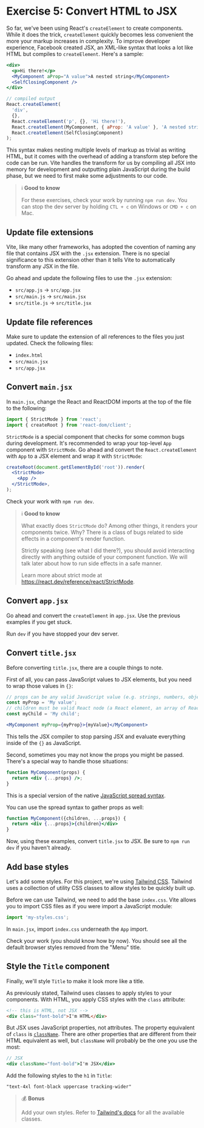 # Exercise 5: Convert HTML to JSX

So far, we've been using React's `createElement` to create components. While it does the trick, `createElement` quickly becomes less convenient the more your markup increases in complexity. To improve developer experience, Facebook created JSX, an XML-like syntax that looks a lot like HTML but compiles to `createElement`. Here's a sample:

```jsx
<div>
  <p>Hi there!</p>
  <MyComponent aProp="A value">A nested string</MyComponent>
  <SelfClosingComponent />
</div>

// compiled output
React.createElement(
  'div',
  {},
  React.createElement('p', {}, 'Hi there!'),
  React.createElement(MyComponent, { aProp: 'A value' }, 'A nested string'),
  React.createElement(SelfClosingComponent)
);
```

This syntax makes nesting multiple levels of markup as trivial as writing HTML, but it comes with the overhead of adding a transform step before the code can be run. Vite handles the transform for us by compiling all JSX into memory for development and outputting plain JavaScript during the build phase, but we need to first make some adjustments to our code.

> ℹ️ **Good to know** 
>
> For these exercises, check your work by running `npm run dev`. You can stop the dev server by holding `CTL + c` on Windows or `CMD + c` on Mac.

## Update file extensions

Vite, like many other frameworks, has adopted the covention of naming any file that contains JSX with the `.jsx` extension. There is no special significance to this extension other than it tells Vite to automatically transform any JSX in the file.

Go ahead and update the following files to use the `.jsx` extension:

- `src/app.js` → `src/app.jsx`
- `src/main.js` → `src/main.jsx`
- `src/title.js` → `src/title.jsx`

## Update file references

Make sure to update the extension of all references to the files you just updated. Check the following files:

- `index.html`
- `src/main.jsx`
- `src/app.jsx`

## Convert `main.jsx`

In `main.jsx`, change the React and ReactDOM imports at the top of the file to the following:

```js
import { StrictMode } from 'react';
import { createRoot } from 'react-dom/client';
```

`StrictMode` is a special component that checks for some common bugs during development. It's recommended to wrap your top-level `App` component with `StrictMode`. Go ahead and convert the `React.createElement` with `App` to a JSX element and wrap it with `StrictMode`:

```jsx
createRoot(document.getElementById('root')).render(
  <StrictMode>
    <App />
  </StrictMode>,
);
```

Check your work with `npm run dev`.

> ℹ️ **Good to know** 
> 
> What exactly does `StrictMode` do? Among other things, it renders your components twice. Why? There is a class of bugs related to side effects in a component's render function.
> 
> Strictly speaking (see what I did there?), you should avoid interacting directly with anything outside of your component function. We will talk later about how to run side effects in a safe manner.
>
> Learn more about strict mode at https://react.dev/reference/react/StrictMode.

## Convert `app.jsx`

Go ahead and convert the `createElement` in `app.jsx`. Use the previous examples if you get stuck.

Run `dev` if you have stopped your dev server.

## Convert `title.jsx`

Before converting `title.jsx`, there are a couple things to note.

First of all, you can pass JavaScript values to JSX elements, but you need to wrap those values in `{}`:

```jsx
// props can be any valid JavaScript value (e.g. strings, numbers, objects, functions, etc.) 
const myProp = 'My value';
// children must be valid React node (a React element, an array of React elements, or a string, number, or boolean)
const myChild = 'My child';

<MyComponent myProp={myProp}>{myValue}</MyComponent>
```

This tells the JSX compiler to stop parsing JSX and evaluate everything inside of the `{}` as JavaScript.

Second, sometimes you may not know the props you might be passed. There's a special way to handle those situations:

```jsx
function MyComponent(props) {
  return <div {...props} />;
}
```

This is a special version of the native [JavaScript spread syntax](https://developer.mozilla.org/en-US/docs/Web/JavaScript/Reference/Operators/Spread_syntax). 

You can use the spread syntax to gather props as well:

```jsx
function MyComponent({children, ...props}) {
  return <div {...props}>{children}</div>
}
```

Now, using these examples, convert `title.jsx` to JSX. Be sure to `npm run dev` if you haven't already.

## Add base styles

Let's add some styles. For this project, we're using [Tailwind CSS](https://tailwindcss.com). Tailwind uses a collection of utility CSS classes to allow styles to be quickly built up.

Before we can use Tailwind, we need to add the base `index.css`. Vite allows you to import CSS files as if you were import a JavaScript module:

```js
import 'my-styles.css';
```

In `main.jsx`, import `index.css` underneath the `App` import.

Check your work (you should know how by now). You should see all the default browser styles removed from the "Menu" title.

## Style the `Title` component

Finally, we'll style `Title` to make it look more like a title.

As previously stated, Tailwind uses classes to apply styles to your components. With HTML, you apply CSS styles with the `class` attribute:

```html
<!-- this is HTML, not JSX -->
<div class="font-bold">I'm HTML</div>
```

But JSX uses JavaScript properties, not attributes. The property equivalent of `class` is [`className`](https://developer.mozilla.org/en-US/docs/Web/API/Element/className). There are other properties that are different from their HTML equivalent as well, but `className` will probably be the one you use the most:

```jsx
// JSX
<div className="font-bold">I'm JSX</div>
```

Add the following styles to the `h1` in `Title`:

```
"text-4xl font-black uppercase tracking-wider"
```

> 💰 **Bonus** 
> 
> Add your own styles. Refer to [Tailwind's docs](https://tailwindcss.com/docs/installation) for all the available classes.